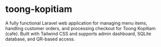 # toong-kopitiam
A fully functional Laravel web application for managing menu items, handling customer orders, and processing checkout for Toong Kopitiam (cafe). Built with Tailwind CSS and supports admin dashboard, SQLite database, and QR-based access.
